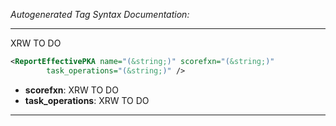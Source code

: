 _Autogenerated Tag Syntax Documentation:_

---
XRW TO DO

```xml
<ReportEffectivePKA name="(&string;)" scorefxn="(&string;)"
        task_operations="(&string;)" />
```

-   **scorefxn**: XRW TO DO
-   **task_operations**: XRW TO DO

---
